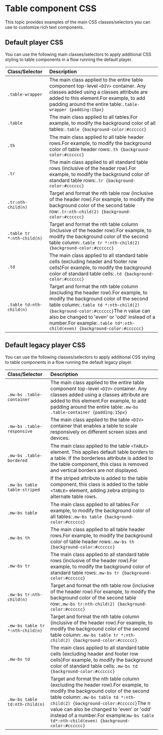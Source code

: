 # Table component CSS

<head>
  <meta name="guidename" content="Flow"/>
  <meta name="context" content="GUID-3383e28d-6c16-42df-98a5-767805b15b90"/>
</head>


This topic provides examples of the main CSS classes/selectors you can use to customize rich text components.

## Default player CSS

You can use the following main classes/selectors to apply additional CSS styling to table components in a flow running the default player.


| Class/Selector             | Description                                                  |
| :------------------------- | :-----------------------------------------------------------                                                            |
| `.table-wrapper`           | The main class applied to the entire table component top-level `<DIV>` container. Any classes added using a classes attribute are added to this element.For example, to add padding around the entire table:`.table-wrapper {padding:15px}` |
| `.table`                   | The main class applied to all tables.For example, to modify the background color of all tables:`.table {background-color:#cccccc}` |
| `.th`                      | The main class applied to all table header rows.For example, to modify the background color of table header rows:`.th {background-color:#cccccc}` |
| `.tr`                      | The main class applied to all standard table rows (inclusive of the header row).For example, to modify the background color of standard table rows:`.tr {background-color:#cccccc}` |
| `.tr:nth-child(n)`         | Target and format the nth table row (inclusive of the header row).For example, to modify the background color of the second table row:`.tr:nth-child(2) {background-color:#cccccc}` |
| `.table tr *:nth-child(n)` | Target and format the nth table column (inclusive of the header row).For example, to modify the background color of the second table column:`.table tr *:nth-child(2) {background-color:#cccccc}` |
| `.td`                      | The main class applied to all standard table cells (excluding header and footer row cells)For example, to modify the background color of standard table cells:`.td {background-color:#cccccc}` |
| `.table td:nth-child(n)`   | Target and format the nth table column (excluding the header row).For example, to modify the background color of the second table column:`.table td *:nth-child(2) {background-color:#cccccc}`The n value can also be changed to 'even' or 'odd' instead of a number.For example:`.table td*:nth-child(even) {background-color:#cccccc}` |

## Default legacy player CSS

You can use the following classes/selectors to apply additional CSS styling to table components in a flow running the default legacy player.


| Class/Selector                   | Description                                                  |
| :------------------------------- | :-----------------------------------------------------------                                                            |
| `.mw-bs .table-container`        | The main class applied to the entire table component top-level `<DIV>` container. Any classes added using a classes attribute are added to this element.For example, to add padding around the entire table:`.mw-bs .table-container {padding:15px}` |
| `.mw-bs .table-responsive`       | The main class applied to the table `<DIV>` container that enables a table to scale responsively on different screen sizes and devices. |
| `.mw-bs .table-bordered`         | The main class applied to the table `<TABLE>` element. This applies default table borders to a table. If the borderless attribute is added to the table component, this class is removed and vertical borders are not displayed. |
| `.mw-bs table table-striped`     | If the striped attribute is added to the table component, this class is added to the table `<TABLE>` element, adding zebra striping to alternate table rows. |
| `.mw-bs table`                   | The main class applied to all tables.For example, to modify the background color of all tables:`.mw-bs table {background-color:#cccccc}` |
| `.mw-bs th`                      | The main class applied to all table header rows.For example, to modify the background color of table header rows:`.mw-bs th {background-color:#cccccc}` |
| `.mw-bs tr`                      | The main class applied to all standard table rows (inclusive of the header row).For example, to modify the background color of standard table rows:`.mw-bs tr {background-color:#cccccc}` |
| `.mw-bs tr:nth-child(n)`         | Target and format the nth table row (inclusive of the header row).For example, to modify the background color of the second table row:`.mw-bs tr:nth-child(2) {background-color:#cccccc}` |
| `.mw-bs table tr *:nth-child(n)` | Target and format the nth table column (inclusive of the header row).For example, to modify the background color of the second table column:`.mw-bs table tr *:nth-child(2) {background-color:#cccccc}` |
| `.mw-bs td`                      | The main class applied to all standard table cells (excluding header and footer row cells)For example, to modify the background color of standard table cells:`.mw-bs td {background-color:#cccccc}` |
| `.mw-bs table td:nth-child(n)`   | Target and format the nth table column (excluding the header row).For example, to modify the background color of the second table column:`.mw-bs table td *:nth-child(2) {background-color:#cccccc}`The n value can also be changed to 'even' or 'odd' instead of a number.For example:`mw-bs table td*:nth-child(even) {background-color:#cccccc}` |